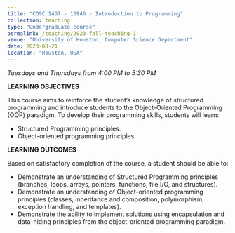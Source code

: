 ```yaml
---
title: "COSC 1437 - 16946 - Introduction to Programming"
collection: teaching
type: "Undergraduate course"
permalink: /teaching/2023-fall-teaching-1
venue: "University of Houston, Computer Science Department"
date: 2023-08-21
location: "Houston, USA"
---
```

*Tuesdays and Thursdays from 4:00 PM to 5:30 PM*

**LEARNING OBJECTIVES**

This course aims to reinforce the student’s knowledge of structured programming and introduce students to the Object-Oriented Programming (OOP) paradigm. To develop their programming skills, students will learn:

- Structured Programming principles.
- Object-oriented programming principles.

**LEARNING OUTCOMES**

Based on satisfactory completion of the course, a student should be able to: 

- Demonstrate an understanding of Structured Programming principles (branches, loops, arrays, pointers, functions, file I/O, and structures).
- Demonstrate an understanding of Object-oriented programming principles (classes, inheritance and composition, polymorphism, exception handling, and templates).
- Demonstrate the ability to implement solutions using encapsulation and data-hiding principles from the object-oriented programming paradigm.
